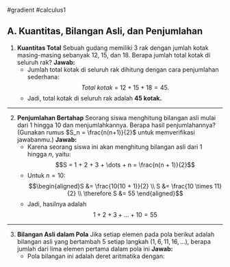 #gradient #calculus1 

## A. Kuantitas, Bilangan Asli, dan Penjumlahan

1. **Kuantitas Total**
   Sebuah gudang memiliki 3 rak dengan jumlah kotak masing-masing sebanyak 12, 15, dan 18. Berapa jumlah total kotak di seluruh rak?
   **Jawab:** 
   - Jumlah total kotak di seluruh rak dihitung dengan cara penjumlahan sederhana: $$Total \ kotak \ = \ 12 + 15 + 18 = 45.$$
   - Jadi, total kotak di seluruh rak adalah **45 kotak.**


___

2. **Penjumlahan Bertahap**
   Seorang siswa menghitung bilangan asli mulai dari 1 hingga 10 dan menjumlahkannya. Berapa hasil penjumlahannya? (Gunakan rumus $S_n = \frac{n(n+1)}{2}$ untuk memverifikasi jawabanmu.)
   **Jawab:**
   - Karena seorang siswa ini akan menghitung bilangan asli dari 1 hingga $n$, yaitu: $$S = 1 + 2 + 3 + \dots + n = \frac{n(n + 1)}{2}$$
   - Untuk $n = 10$: 
     $$\begin{aligned}S &= \frac{10(10 + 1)}{2} \\
     S &= \frac{10 \times 11}{2} \\
     \therefore S &= 55
     \end{aligned}$$
	- Jadi, hasilnya adalah $$1 + 2 + 3 + \dots + 10 = 55$$
___

3. **Bilangan Asli dalam Pola**
   Jika setiap elemen pada pola berikut adalah bilangan asli yang bertambah 5 setiap langkah $(1,6,11,16,\dots)$, berapa jumlah dari lima elemen pertama dalam pola ini
   **Jawab:**
   - Pola bilangan ini adalah deret aritmatika dengan: